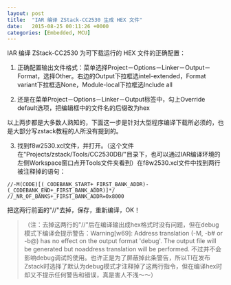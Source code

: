 ```yaml
---
layout: post
title:  "IAR 编译 ZStack-CC2530 生成 HEX 文件"
date:   2015-08-25 00:11:26 +0000
categories: [Embedded, MCU]
---
```


IAR 编译 ZStack-CC2530 为可下载运行的 HEX 文件的正确配置：

1. 正确配置输出文件格式：菜单选择Project－Options－Linker－Output－Format，选择Other。右边的Output下拉框选intel-extended，Format variant下拉框选None，Module-local下拉框选Include all

2. 还是在菜单Project－Options－Linker－Output标签中，勾上Override default选项，把编辑框中的文件名的后缀改为hex

以上两步都是大多数人熟知的，下面这一步是针对大型程序编译下载所必须的，也是大部分写zstack教程的人所没有提到的。

3. 找到f8w2530.xcl文件，并打开。（这个文件在"Projects/zstack/Tools/CC2530DB/"目录下，也可以通过IAR编译环境的左侧Workspace窗口点开Tools文件夹看到）在f8w2530.xcl文件中找到两行被注释掉的语句：

```
//-M(CODE)[(_CODEBANK_START+_FIRST_BANK_ADDR)-(_CODEBANK_END+_FIRST_BANK_ADDR)]*/
//_NR_OF_BANKS+_FIRST_BANK_ADDR=0x8000
```

把这两行前面的"//"去掉，保存，重新编译，OK！

> （注：去掉这两行的"//"后在编译输出成hex格式时没有问题，但在debug模式下编译会提示警告：Warning[w69]: Address translation (-M, -b# or -b@) has no effect on the output format 'debug'. The output file will be generated but noaddress translation will be performed. 不过并不会影响debug调试的使用。也许正是为了屏蔽掉此条警告，所以TI在发布Zstack时选择了默认为debug模式才注释掉了这两行指令，但在编译hex时却又不提示任何警告和错误，真是害人不浅～～）